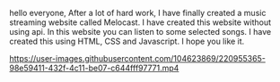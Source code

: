 hello everyone, After a lot of hard work, I have finally created a music streaming website called Melocast. I have created this website without using api. In this website you can listen to some selected songs. I have created this using HTML, CSS and Javascript. I hope you like it.

https://user-images.githubusercontent.com/104623869/220955365-98e59411-432f-4c11-be07-c644fff97771.mp4

